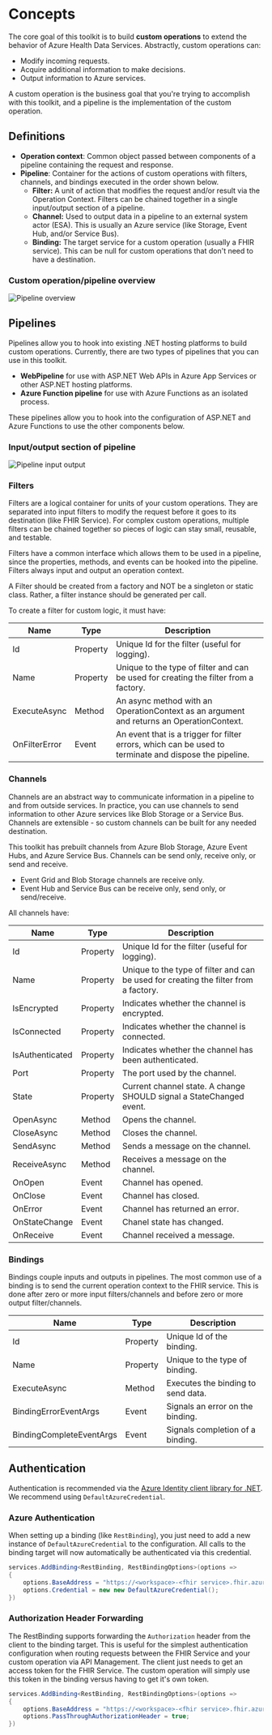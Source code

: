 # Concepts

The core goal of this toolkit is to build **custom operations** to extend the behavior of Azure Health Data Services. Abstractly, custom operations can:

- Modify incoming requests.
- Acquire additional information to make decisions.
- Output information to Azure services.

A custom operation is the business goal that you're trying to accomplish with this toolkit, and a pipeline is the implementation of the custom operation. 

## Definitions

- **Operation context**: Common object passed between components of a pipeline containing the request and response.
- **Pipeline**: Container for the actions of custom operations with filters, channels, and bindings executed in the order shown below.
  - **Filter:** A unit of action that modifies the request and/or result via the Operation Context. Filters can be chained together in a single input/output section of a pipeline.
  - **Channel:** Used to output data in a pipeline to an external system actor (ESA). This is usually an Azure service (like Storage, Event Hub, and/or Service Bus).
  - **Binding:** The target service for a custom operation (usually a FHIR service). This can be null for custom operations that don't need to have a destination.

### Custom operation/pipeline overview

![Pipeline overview](./images/pipeline.png)

## Pipelines

Pipelines allow you to hook into existing .NET hosting platforms to build custom operations. Currently, there are two types of pipelines that you can use in this toolkit.

- **WebPipeline** for use with ASP.NET Web APIs in Azure App Services or other ASP.NET hosting platforms.
- **Azure Function pipeline** for use with Azure Functions as an isolated process.

These pipelines allow you to hook into the configuration of ASP.NET and Azure Functions to use the other components below.

### Input/output section of pipeline

![Pipeline input output](./images/pipeline-input-output.png)

### Filters

Filters are a logical container for units of your custom operations. They are separated into input filters to modify the request before it goes to its destination (like FHIR Service). For complex custom operations, multiple filters can be chained together so pieces of logic can stay small, reusable, and testable.

Filters have a common interface which allows them to be used in a pipeline, since the properties, methods, and events can be hooked into the pipeline. Filters always input and output an operation context.

A Filter should be created from a factory and NOT be a singleton or static class. Rather, a filter instance should be generated per call.

To create a filter for custom logic, it must have:

| Name | Type | Description |
|------| ---- | ----------- |
| Id | Property | Unique Id for the filter (useful for logging). |
| Name | Property | Unique to the type of filter and can be used for creating the filter from a factory. |
| ExecuteAsync | Method | An async method with an OperationContext as an argument and returns an OperationContext. |
| OnFilterError | Event | An event that is a trigger for filter errors, which can be used to terminate and dispose the pipeline. |

### Channels

Channels are an abstract way to communicate information in a pipeline to and from outside services. In practice, you can use channels to send information to other Azure services like Blob Storage or a Service Bus. Channels are extensible - so custom channels can be built for any needed destination.

This toolkit has prebuilt channels from Azure Blob Storage, Azure Event Hubs, and Azure Service Bus. Channels can be send only, receive only, or send and receive. 

- Event Grid and Blob Storage channels are receive only.
- Event Hub and Service Bus can be receive only, send only, or send/receive.

All channels have:

| Name | Type | Description |
|------| ---- | ----------- |
| Id | Property | Unique Id for the filter (useful for logging). |
| Name | Property | Unique to the type of filter and can be used for creating the filter from a factory. |
| IsEncrypted | Property | Indicates whether the channel is encrypted. |
| IsConnected | Property | Indicates whether the channel is connected. |
| IsAuthenticated | Property | Indicates whether the channel has been authenticated. |
| Port | Property | The port used by the channel. |
| State | Property | Current channel state. A change SHOULD signal a StateChanged event. |
 OpenAsync | Method | Opens the channel. |
| CloseAsync | Method | Closes the channel. |
| SendAsync | Method | Sends a message on the channel. |
| ReceiveAsync | Method | Receives a message on the channel. |
| OnOpen | Event | Channel has opened. |
| OnClose | Event | Channel has closed. |
| OnError | Event | Channel has returned an error. |
| OnStateChange | Event | Chanel state has changed. |
| OnReceive | Event | Channel received a message. |

### Bindings

Bindings couple inputs and outputs in pipelines. The most common use of a binding is to send the current operation context to the FHIR service. This is done after zero or more input filters/channels and before zero or more output filter/channels.

| Name | Type | Description |
|------| ---- | ----------- |
| Id | Property | Unique Id of the binding. |
| Name | Property | Unique to the type of binding. |
| ExecuteAsync | Method | Executes the binding to send data. |
| BindingErrorEventArgs | Event | Signals an error on the binding. |
| BindingCompleteEventArgs | Event | Signals completion of a binding. |

## Authentication

Authentication is recommended via the [Azure Identity client library for .NET](https://learn.microsoft.com/dotnet/api/overview/azure/identity-readme?view=azure-dotnet). We recommend using `DefaultAzureCredential`. 

### Azure Authentication

When setting up a binding (like `RestBinding`), you just need to add a new instance of `DefaultAzureCredential` to the configuration. All calls to the binding target will now automatically be authenticated via this credential.

```csharp
services.AddBinding<RestBinding, RestBindingOptions>(options =>
{
    options.BaseAddress = "https://<workspace>-<fhir service>.fhir.azurehealthcareapis.com";
    options.Credential = new new DefaultAzureCredential();
})
```

### Authorization Header Forwarding

The RestBinding supports forwarding the `Authorization` header from the client to the binding target. This is useful for the simplest authentication configuration when routing requests between the FHIR Service and your custom operation via API Management. The client just needs to get an access token for the FHIR Service. The custom operation will simply use this token in the binding versus having to get it's own token.

```csharp
services.AddBinding<RestBinding, RestBindingOptions>(options =>
{
    options.BaseAddress = "https://<workspace>-<fhir service>.fhir.azurehealthcareapis.com";
    options.PassThroughAuthorizationHeader = true;
})
```